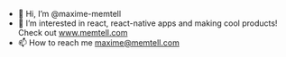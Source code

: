 - 👋 Hi, I’m @maxime-memtell
- 👀 I’m interested in react, react-native apps and making cool products! Check out www.memtell.com
- 📫 How to reach me maxime@memtell.com

<!---
maxime-memtell/maxime-memtell is a ✨ special ✨ repository because its `README.md` (this file) appears on your GitHub profile.
You can click the Preview link to take a look at your changes.
--->
